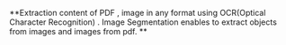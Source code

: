 **Extraction content of PDF , image in any format using OCR(Optical Character Recognition) .  Image Segmentation enables to extract objects from images and images from pdf. **

